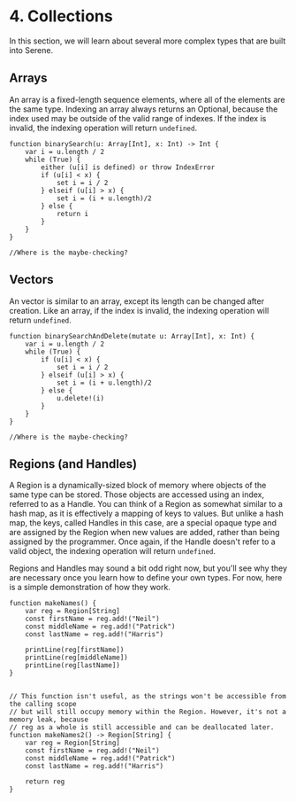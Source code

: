 # 4. Collections

In this section, we will learn about several more complex types that are built into Serene.

## Arrays

An array is a fixed-length sequence elements, where all of the elements are the same type. Indexing an array always returns an Optional, because the index used may be outside of the valid range of indexes. If the index is invalid, the indexing operation will return `undefined`.

```serene
function binarySearch(u: Array[Int], x: Int) -> Int {
	var i = u.length / 2
	while (True) {
		either (u[i] is defined) or throw IndexError
		if (u[i] < x) {
			set i = i / 2
		} elseif (u[i] > x) {
			set i = (i + u.length)/2
		} else {
			return i
		}
	}
}

//Where is the maybe-checking?
```

## Vectors

An vector is similar to an array, except its length can be changed after creation. Like an array, if the index is invalid, the indexing operation will return `undefined`.

```serene
function binarySearchAndDelete(mutate u: Array[Int], x: Int) {
	var i = u.length / 2
	while (True) {
		if (u[i] < x) {
			set i = i / 2
		} elseif (u[i] > x) {
			set i = (i + u.length)/2
		} else {
			u.delete!(i)
		}
	}
}

//Where is the maybe-checking?
```

## Regions (and Handles)

A Region is a dynamically-sized block of memory where objects of the same type can be stored. Those objects are accessed using an index, referred to as a Handle. You can think of a Region as somewhat similar to a hash map, as it is effectively a mapping of keys to values. But unlike a hash map, the keys, called Handles in this case, are a special opaque type and are assigned by the Region when new values are added, rather than being assigned by the programmer. Once again, if the Handle doesn't refer to a valid object, the indexing operation will return `undefined`.

Regions and Handles may sound a bit odd right now, but you'll see why they are necessary once you learn how to define your own types. For now, here is a simple demonstration of how they work.

```serene
function makeNames() {
	var reg = Region[String]
	const firstName = reg.add!("Neil")
	const middleName = reg.add!("Patrick")
	const lastName = reg.add!("Harris")
	
	printLine(reg[firstName])
	printLine(reg[middleName])
	printLine(reg[lastName])
}


// This function isn't useful, as the strings won't be accessible from the calling scope
// but will still occupy memory within the Region. However, it's not a memory leak, because
// reg as a whole is still accessible and can be deallocated later.
function makeNames2() -> Region[String] {
	var reg = Region[String]
	const firstName = reg.add!("Neil")
	const middleName = reg.add!("Patrick")
	const lastName = reg.add!("Harris")
	
	return reg
}
```

